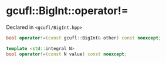 # gcufl::BigInt::operator!=
Declared in `<gcufl/BigInt.hpp>`
```cpp
bool operator!=(const gcufl::BigInt& other) const noexcept;

template <std::integral N>
bool operator!=(const N value) const noexcept;
```
